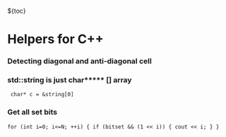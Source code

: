 ${toc}

# Helpers for C++

### Detecting diagonal and anti-diagonal cell

### std::string is just char****\* [] array
` char* c = &string[0]`

### Get all set bits
`
for (int i=0; i<=N; ++i) {
  if (bitset && (1 << i)) {
    cout << i;
  }
}
`
